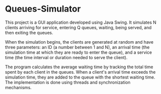 # Queues-Simulator

This project is a GUI application developed using Java Swing. It simulates N clients arriving for service, entering Q queues, waiting, being served, and then exiting the queues.

When the simulation begins, the clients are generated at random and have three parameters: an ID (a number between 1 and N), an arrival time (the simulation time at which they are ready to enter the queue), and a service time (the time interval or duration needed to serve the client).

The program calculates the average waiting time by tracking the total time spent by each client in the queues. When a client's arrival time exceeds the simulation time, they are added to the queue with the shortest waiting time. The implementation is done using threads and synchronization mechanisms.
